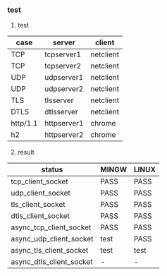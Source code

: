 ### test

1. test

| case     | server      | client    |
| --       | --          | --        |
| TCP      | tcpserver1  | netclient |
| TCP      | tcpserver2  | netclient |
| UDP      | udpserver1  | netclient |
| UDP      | udpserver2  | netclient |
| TLS      | tlsserver   | netclient |
| DTLS     | dtlsserver  | netclient |
| http/1.1 | httpserver1 | chrome    |
| h2       | httpserver2 | chrome    |

2. result

| status                    | MINGW | LINUX |
| --                        | --    | --    |
| tcp_client_socket         | PASS  | PASS  |
| udp_client_socket         | PASS  | PASS  |
| tls_client_socket         | PASS  | PASS  |
| dtls_client_socket        | PASS  | PASS  |
| async_tcp_client_socket   | PASS  | PASS  |
| async_udp_client_socket   | test  | PASS  |
| async_tls_client_socket   | test  | test  |
| async_dtls_client_socket  | -     | -     |
